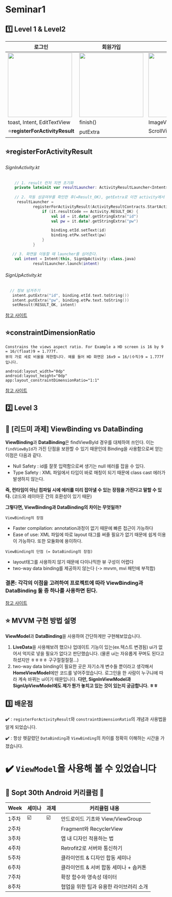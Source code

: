# Seminar1
## 1️⃣ Level 1 & Level2
|로그인|회원가입|홈|
|------|---|---|
|<img src = "https://user-images.githubusercontent.com/62979643/162348246-8ed7ddd0-9781-4b5a-9267-9b9bb41a66c5.gif" width ="200" />|<img src = "https://user-images.githubusercontent.com/62979643/162348243-930e07ef-e4d2-421d-b786-e0a17766405f.gif" width ="200" />|<img src = "https://user-images.githubusercontent.com/62979643/162348239-ad472446-274c-44f8-832a-d0896764cd30.gif" width ="200" />|
|toast, Intent, EditTextView|finish()|ImageView,TextView|
|⭐**registerForActivityResult**|putExtra|ScrollView,⭐**constraintDimensionRatio**|

## ⭐registerForActivityResult
###### SignInActivity.kt
```kotlin
    // 1. result 런처 지연 초기화 
    private lateinit var resultLauncher: ActivityResultLauncher<Intent> 
    
    // 2. 작동 성공여부를 확인한 후(=Result_OK), getExtra로 이전 activity에서 데이터를 받아온다.
     resultLauncher = 
            registerForActivityResult(ActivityResultContracts.StartActivityForResult()) {
                if (it.resultCode == Activity.RESULT_OK) {
                    val id = it.data?.getStringExtra("id")
                    val pw = it.data?.getStringExtra("pw")

                    binding.etId.setText(id)
                    binding.etPw.setText(pw)
                }
            }

   // 3. 화면을 이동할 때 launcher를 심어준다.
    val intent = Intent(this, SignUpActivity::class.java)
            resultLauncher.launch(intent)
```
###### SignUpActivity.kt
```kotlin
  // 정보 넘겨주기
   intent.putExtra("id", binding.etId.text.toString())
   intent.putExtra("pw", binding.etPw.text.toString())
   setResult(RESULT_OK, intent)
```
[참고 사이트](https://developer.android.com/training/basics/intents/result#custom)

## ⭐constraintDimensionRatio
```
Constrains the views aspect ratio. For Example a HD screen is 16 by 9 = 16/(float)9 = 1.777f.
뷰의 가로 세로 비율을 제한합니다. 예를 들어 HD 화면은 16x9 = 16/(수직)9 = 1.777f입니다.
```
```
android:layout_width="0dp"
android:layout_height="0dp"
app:layout_constraintDimensionRatio="1:1"
```

[참고 사이트](https://developer.android.com/reference/androidx/constraintlayout/widget/ConstraintProperties#dimensionRatio(java.lang.String))

## 2️⃣ Level 3
## 🚩 [리드미 과제] ViewBinding vs DataBinding
**ViewBinding**과 **DataBinding**은 findViewById 경우를 대체하여 쓰인다. 이는 ``findViewById``가 가진 단점을 보완할 수 있기 때문인데 Binding을 사용함으로써 얻는 이점은 다음과 같다. 

+ Null Safety : id를 잘못 입력함으로써 생기는 null 에러를 잡을 수 있다.  
+ Type Safety : XML 파일에서 타입이 바로 매칭이 되기 때문에 class cast 에러가 발생하지 않는다.  

**즉, 런타임이 아닌 컴파일 시에 에러를 미리 잡아낼 수 있는 장점을 가진다고 말할 수 있다.**
(코드와 레이아웃 간의 호환성이 있기 때문)

**그렇다면, ViewBinding과 DataBinding의 차이는 무엇일까?**

``` ViewBinding의 장점 ``` 
+ Faster compilation: annotation과정이 없기 때문에 빠른 접근이 가능하다
+ Ease of use: XML 파일에 따로 layout 태그를 써줄 필요가 없기 때문에 쉽게 이용이 가능하다. 또한 모듈화에 용이하다.
 
``` ViewBinding의 단점 (= DataBinding의 장점) ```
+  layout태그를 사용하지 않기 때문에 다이나믹한 뷰 구성이 어렵다
+ two-way data binding를 제공하지 않는다 (-> mvvm, mvi 패턴에 부적합)

### 결론: 각각의 이점을 고려하여 프로젝트에 따라 ViewBinding과 DataBinding 둘 중 하나를 사용하면 된다.

[참고 사이트](https://developer.android.com/topic/libraries/view-binding#findviewbyid)

## ⭐ MVVM 구현 방법 설명
**ViewModel**과 **DataBinding**을 사용하여 간단하게만 구현해보았습니다. 
1. **LiveData**을 사용해보려 했으나 업데이트 기능이 있는(ex.텍스트 변경됨) ui가 없어서 억지로 넣을 필요가 없다고 판단했습니다. (물론 ui는 자유롭게 꾸며도 된다고 하셨지만 ㅎㅎㅎㅎ 구구절절절절...)
2. two-way data binding이 필요한 곳은 자기소개 변수들 뿐이라고 생각해서 **HomeViewModel**에만 코드를 넣어주었습니다. 로그인을 한 사람이 누구냐에 따라 계속 바뀌는 ui이기 때문입니다. **다만, SignInViewModel과 SignUpViewModel에도 제가 뭔가 놓치고 있는 것이 있는지 궁금합니다. ㅎㅎ**

## :three: 배운점
:heavy_check_mark: : ```registerForActivityResult```와 ```constraintDimensionRatio```의 개념과 사용법을 알게 되었습니다.

:heavy_check_mark: : 항상 헷갈렸던 ```DataBinding```과 ```ViewBinding```의 차이를 정확히 이해하는 시간을 가졌습니다.

:heavy_check_mark: ```ViewModel```을 사용해 볼 수 있었습니다
=======
##  💚 Sopt 30th Android 커리큘럼 💚

| Week | 세미나 | 과제 |커리큘럼 내용 |
| ------ | -- | -- |----------- |
| 1주차 | ☑️ | ☑️ | 안드로이드 기초와 View/ViewGroup |
| 2주차 |  |  | Fragment와 RecyclerView |
| 3주차 |  |  | 앱 내 디자인 적용하는 법 |
| 4주차 |  |  | Retrofit2로 서버와 통신하기 |
| 5주차 |  |  | 클라이언트 & 디자인 합동 세미나 |
| 6주차 |  |  | 클라이언트 & 서버 합동 세미나 + 솝커톤 |
| 7주차 |  |  | 확장 함수와 영속성 데이터 |
| 8주차 |  |  | 협업을 위한 팁과 유용한 라이브러리 소개 |
